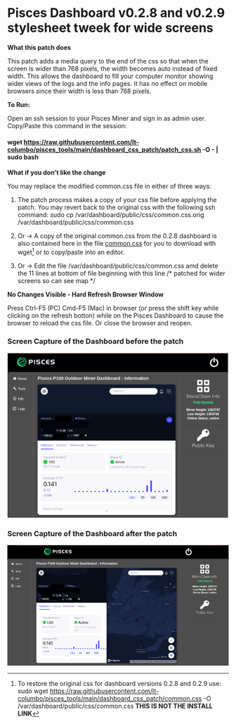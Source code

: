 # Pisces Dashboard v0.2.8 and v0.2.9 stylesheet tweek for wide screens

**What this patch does**

This patch adds a media query to the end of the css so that when the screen is wider than 768 pixels, the width becomes auto instead of fixed width. This allows the dashboard to fill your computer monitor showing wider views of the logs and the info pages. It has no effect on mobile browsers since their width is less than 768 pixels.


**To Run:**

Open an ssh session to your Pisces Miner and sign in as admin user. Copy/Paste this command in the session:

#### wget https://raw.githubusercontent.com/lt-columbo/pisces_tools/main/dashboard_css_patch/patch_css.sh -O - | sudo bash


**What if you don't like the change**

You may replace the modified common.css file in either of three ways:

1. The patch process makes a copy of your css file before applying the patch. You may revert back to the original css with the following ssh command:
sudo cp /var/dashboard/public/css/common.css.orig /var/dashboard/public/css/common.css

2. Or -> A copy of the original common.css from the 0.2.8 dashboard is also contained here in the file [common.css](https://github.com/lt-columbo/pisces_tools/blob/main/dashboard_css_patch/common.css) for you to download with wget[^1] or to copy/paste into an editor.

3. Or -> Edit the file /var/dashboard/public/css/common.css amd delete the 11 lines at bottom of file beginning with this line /* patched for wider screens so can see map */


**No Changes Visible - Hard Refresh Browser Window**

Press Ctrl-F5 (PC) Cmd-F5 (Mac) in browser (or press the shift key while clicking on the refresh botton) while on the Pisces Dashboard to cause the browser to reload the css file. Or close the browser and reopen.


### Screen Capture of the Dashboard before the patch

![Dashboard with Original CSS](original-dashboard.png)


### Screen Capture of the Dashboard after the patch
![Dashboard with new media query](pisces-dashboard-after.png)

[^1]: To restore the original css for dashboard versions 0.2.8 and 0.2.9 use: sudo wget https://raw.githubusercontent.com/lt-columbo/pisces_tools/main/dashboard_css_patch/common.css -O /var/dashboard/public/css/common.css **THIS IS NOT THE INSTALL LINK**
